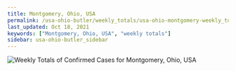 ```yaml
---
title: Montgomery, Ohio, USA
permalink: /usa-ohio-butler/weekly_totals/usa-ohio-montgomery-weekly_totals.html
last_updated: Oct 18, 2021
keywords: ["Montgomery, Ohio, USA", "weekly totals"]
sidebar: usa-ohio-butler_sidebar
---
```


![Weekly Totals of Confirmed Cases for Montgomery, Ohio, USA](/covid_tracker/images/graphs/usa-ohio-montgomery-weekly_totals_graph.png)
